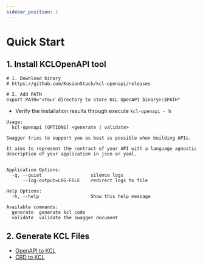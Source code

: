 ```yaml
---
sidebar_position: 1
---
```


# Quick Start

## 1. Install KCLOpenAPI tool

```shell
# 1. Download binary
# https://github.com/KusionStack/kcl-openapi/releases

# 2. Add PATH
export PATH="<Your directory to store KCL OpenAPI binary>:$PATH"
```

- Verify the installation results through execute `kcl-openapi - h`

```shell
Usage:
  kcl-openapi [OPTIONS] <generate | validate>

Swagger tries to support you as best as possible when building APIs.

It aims to represent the contract of your API with a language agnostic description of your application in json or yaml.


Application Options:
  -q, --quiet                  silence logs
      --log-output=LOG-FILE    redirect logs to file

Help Options:
  -h, --help                   Show this help message

Available commands:
  generate  generate kcl code
  validate  validate the swagger document
```

## 2. Generate KCL Files

- [OpenAPI to KCL](../openapi/openapi-to-kcl.md)
- [CRD to KCL](../openapi/crd-to-kcl.md)

